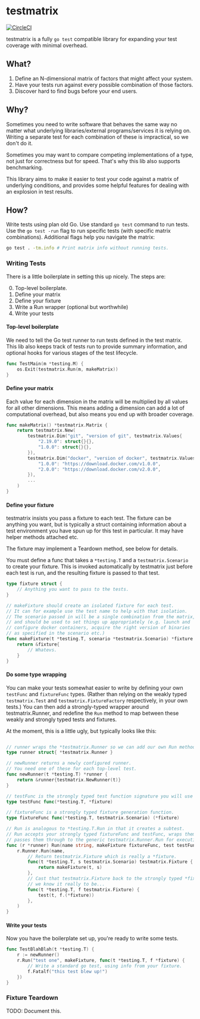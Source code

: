 # testmatrix

[![CircleCI](https://circleci.com/gh/samsalisbury/testmatrix/tree/master.svg?style=svg)](https://circleci.com/gh/samsalisbury/testmatrix/tree/master)

testmatrix is a fully `go test` compatible library
for expanding your test coverage
with minimal overhead.

## What?

1. Define an N-dimensional matrix of factors that might affect your system.
2. Have your tests run against every possible combination of those factors.
3. Discover hard to find bugs before your end users.

## Why?

Sometimes you need to write software that behaves the same way no matter what underlying
libraries/external programs/services it is relying on. Writing a separate test for
each combination of these is impractical, so we don't do it.

Sometimes you may want to compare competing implementations of a type, not just for
correctness but for speed. That's why this lib also supports benchmarking.

This library aims to make it easier to test your code against a matrix of underlying
conditions, and provides some helpful features for dealing with an explosion in test
results.

## How?

Write tests using plan old Go. Use standard `go test` command to run tests.
Use the `go test -run` flag to run specific tests (with specific matrix combinations).
Additional flags help you navigate the matrix:

```sh
go test . -tm.info # Print matrix info without running tests.
```

### Writing Tests

There is a little boilerplate in setting this up nicely. The steps are:

0. Top-level boilerplate.
1. Define your matrix
2. Define your fixture
3. Write a Run wrapper (optional but worthwhile)
4. Write your tests

#### Top-level boilerplate

We need to tell the Go test runner to run tests defined in the test matrix.
This lib also keeps track of tests run to provide summary information, and optional
hooks for various stages of the test lifecycle.

```go
func TestMain(m *testing.M) {
	os.Exit(testmatrix.Run(m, makeMatrix))
}
```


#### Define your matrix

Each value for each dimension in the matrix will be multiplied by all values for all
other dimensions.
This means adding a dimension can add a lot of computational overhead, but also
means you end up with broader coverage.

```go
func makeMatrix() *testmatrix.Matrix {
	return testmatrix.New(
		testmatrix.Dim("git", "version of git", testmatrix.Values{
			"2.19.0": struct{}{},
			"1.0.0": struct{}{},
		}),
		testmatrix.Dim("docker", "version of docker", testmatrix.Values{
			"1.0.0": "https://download.docker.com/v1.0.0",			
			"2.0.0": "https://download.docker.com/v2.0.0",			
		}),
		...
	)
}
```

#### Define your fixture

testmatrix insists you pass a fixture to each test. The fixture can be anything
you want, but is typically a struct containing information about a test environment
you have spun up for this test in particular. It may have helper methods attached etc.

The fixture may implement a Teardown method, see below for details.

You must define a func that takes a `*testing.T` and a `testmatrix.Scenario` to create
your fixture. This is invoked automatically by testmatrix just before each test is run,
and the resulting fixture is passed to that test.

```go
type fixture struct {
	// Anything you want to pass to the tests.
}

// makeFixture should create an isolated fixture for each test.
// It can for example use the test name to help with that isolation.
// The scenario passed in will be a single combination from the matrix,
// and should be used to set things up appropriately (e.g. launch and
// configure docker containers, acquire the right version of binaries
// as specified in the scenario etc.)
func makeFixture(t *testing.T, scenario *testmatrix.Scenario) *fixture {
	return &fixture{
		// Whatevs.
	}
}
```

#### Do some type wrapping

You can make your tests somewhat easier to write
by defining your own `testFunc` and `fixtureFunc` types.
(Rather than relying on the weakly typed
`testmatrix.Test` and `testmatrix.FixtureFactory` respectively,
in your own tests.)
You can then add a strongly-typed wrapper around testmatrix.Runner,
and redefine the `Run` method to map between these weakly and strongly typed
tests and fixtures.

At the moment, this is a little ugly, but typically looks like this:

```go

// runner wraps the *testmatrix.Runner so we can add our own Run method.
type runner struct{ *testmatrix.Runner }

// newRunner returns a newly configured runner.
// You need one of these for each top-level test.
func newRunner(t *testing.T) *runner {
	return &runner{testmatrix.NewRunner(t)}
}

// testFunc is the strongly typed test function signature you will use to write your test.
type testFunc func(*testing.T, *fixture)

// fixtureFunc is a strongly typed fixture generation function.
type fixtureFunc func(*testing.T, testmatrix.Scenario) (*fixture)

// Run is analogous to *testing.T.Run in that it creates a subtest.
// Run accepts your strongly typed fixtureFunc and testFunc, wraps them up and
// passes them through to the generic testmatrix.Runner.Run for execution.
func (r *runner) Run(name string, makeFixture fixtureFunc, test testFunc) {
	r.Runner.Run(name,
		// Return testmatrix.Fixture which is really a *fixture.
		func(t *testing.T, s testmatrix.Scenario) testmatrix.Fixture {
			return makeFixture(t, s)
		},
		// Cast that testmatrix.Fixture back to the strongly typed *fixture
		// we know it really to be...
		func(t *testing.T, f testmatrix.Fixture) {
			test(t, f.(*fixture))
		},
	)
}

```

#### Write your tests

Now you have the boilerplate set up, you're ready to write some tests.

```go
func TestBlahBlah(t *testing.T) {
	r := newRunner()
	r.Run("test one", makeFixture, func(t *testing.T, f *fixture) {
		// Write a standard go test, using info from your fixture.
		f.Fatalf("this test blew up!")
	})
}
```

### Fixture Teardown

TODO: Document this.
